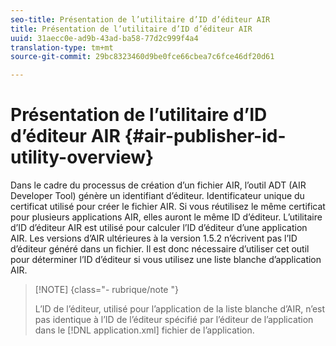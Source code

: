 ```yaml
---
seo-title: Présentation de l’utilitaire d’ID d’éditeur AIR
title: Présentation de l’utilitaire d’ID d’éditeur AIR
uuid: 31aecc0e-ad9b-43ad-ba58-77d2c999f4a4
translation-type: tm+mt
source-git-commit: 29bc8323460d9be0fce66cbea7c6fce46df20d61

---
```



# Présentation de l’utilitaire d’ID d’éditeur AIR {#air-publisher-id-utility-overview}

Dans le cadre du processus de création d’un fichier AIR, l’outil ADT (AIR Developer Tool) génère un identifiant d’éditeur. Identificateur unique du certificat utilisé pour créer le fichier AIR. Si vous réutilisez le même certificat pour plusieurs applications AIR, elles auront le même ID d’éditeur. L’utilitaire d’ID d’éditeur AIR est utilisé pour calculer l’ID d’éditeur d’une application AIR. Les versions d’AIR ultérieures à la version 1.5.2 n’écrivent pas l’ID d’éditeur généré dans un fichier. Il est donc nécessaire d’utiliser cet outil pour déterminer l’ID d’éditeur si vous utilisez une liste blanche d’application AIR.

>[!NOTE] {class=&quot;- rubrique/note &quot;}
>
>L’ID de l’éditeur, utilisé pour l’application de la liste blanche d’AIR, n’est pas identique à l’ID de l’éditeur spécifié par l’éditeur de l’application dans le [!DNL application.xml] fichier de l’application.

